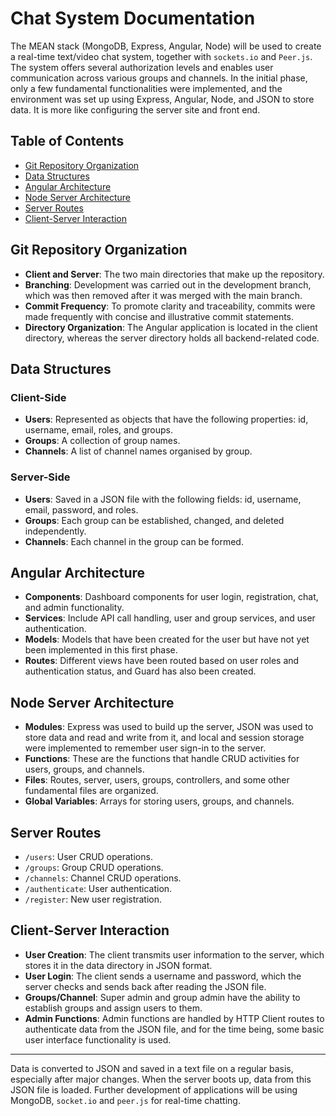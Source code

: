 # Chat System Documentation

The MEAN stack (MongoDB, Express, Angular, Node) will be used to create a real-time text/video chat system, together with `sockets.io` and `Peer.js`. The system offers several authorization levels and enables user communication across various groups and channels. In the initial phase, only a few fundamental functionalities were implemented, and the environment was set up using Express, Angular, Node, and JSON to store data. It is more like configuring the server site and front end.

## Table of Contents
- [Git Repository Organization](#git-repository-organization)
- [Data Structures](#data-structures)
- [Angular Architecture](#angular-architecture)
- [Node Server Architecture](#node-server-architecture)
- [Server Routes](#server-routes)
- [Client-Server Interaction](#client-server-interaction)

## Git Repository Organization
- **Client and Server**: The two main directories that make up the repository.
- **Branching**: Development was carried out in the development branch, which was then removed after it was merged with the main branch.
- **Commit Frequency**: To promote clarity and traceability, commits were made frequently with concise and illustrative commit statements.
- **Directory Organization**: The Angular application is located in the client directory, whereas the server directory holds all backend-related code.

## Data Structures
### Client-Side
- **Users**: Represented as objects that have the following properties: id, username, email, roles, and groups.
- **Groups**: A collection of group names.
- **Channels**: A list of channel names organised by group.

### Server-Side
- **Users**: Saved in a JSON file with the following fields: id, username, email, password, and roles.
- **Groups**: Each group can be established, changed, and deleted independently.
- **Channels**: Each channel in the group can be formed.

## Angular Architecture
- **Components**: Dashboard components for user login, registration, chat, and admin functionality.
- **Services**: Include API call handling, user and group services, and user authentication.
- **Models**: Models that have been created for the user but have not yet been implemented in this first phase.
- **Routes**: Different views have been routed based on user roles and authentication status, and Guard has also been created.

## Node Server Architecture
- **Modules**: Express was used to build up the server, JSON was used to store data and read and write from it, and local and session storage were implemented to remember user sign-in to the server.
- **Functions**: These are the functions that handle CRUD activities for users, groups, and channels.
- **Files**: Routes, server, users, groups, controllers, and some other fundamental files are organized.
- **Global Variables**: Arrays for storing users, groups, and channels.

## Server Routes
- `/users`: User CRUD operations.
- `/groups`: Group CRUD operations.
- `/channels`: Channel CRUD operations.
- `/authenticate`: User authentication.
- `/register`: New user registration.

## Client-Server Interaction
- **User Creation**: The client transmits user information to the server, which stores it in the data directory in JSON format.
- **User Login**: The client sends a username and password, which the server checks and sends back after reading the JSON file.
- **Groups/Channel**: Super admin and group admin have the ability to establish groups and assign users to them.
- **Admin Functions**: Admin functions are handled by HTTP Client routes to authenticate data from the JSON file, and for the time being, some basic user interface functionality is used.

---

Data is converted to JSON and saved in a text file on a regular basis, especially after major changes. When the server boots up, data from this JSON file is loaded. Further development of applications will be using MongoDB, `socket.io` and `peer.js` for real-time chatting.
